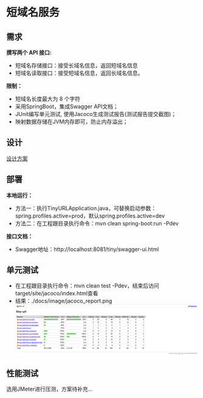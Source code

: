 # 短域名服务

## 需求

**撰写两个 API 接口:**

* 短域名存储接口：接受长域名信息，返回短域名信息
* 短域名读取接口：接受短域名信息，返回长域名信息。

**限制：**

* 短域名长度最大为 8 个字符
* 采用SpringBoot，集成Swagger API文档；
* JUnit编写单元测试, 使用Jacoco生成测试报告(测试报告提交截图)；
* 映射数据存储在JVM内存即可，防止内存溢出；


## 设计
[设计方案](docs/设计方案.md)

## 部署

**本地运行：**

* 方法一：执行TinyURLApplication.java，可替换启动参数：spring.profiles.active=prod，默认spring.profiles.active=dev
* 方法二：在工程跟目录执行命令：mvn clean spring-boot:run -Pdev

**接口文档：**

* Swagger地址：http://localhost:8081/tiny/swagger-ui.html

## 单元测试

* 在工程跟目录执行命令：mvn clean test -Pdev，结束后访问target/site/jacoco/index.html查看
* 结果：./docs/image/jacoco_report.png ![jacoco_report.png](docs/image/jacoco_report.png)

## 性能测试
选用JMeter进行压测，方案待补充...


